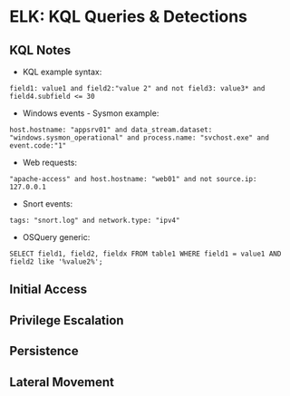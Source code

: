 # ELK: KQL Queries & Detections
## KQL Notes
- KQL example syntax:
```
field1: value1 and field2:"value 2" and not field3: value3* and field4.subfield <= 30
```
- Windows events - Sysmon example:
```
host.hostname: "appsrv01" and data_stream.dataset: "windows.sysmon_operational" and process.name: "svchost.exe" and event.code:"1"
```
- Web requests:
```
"apache-access" and host.hostname: "web01" and not source.ip: 127.0.0.1
```
- Snort events:
```
tags: "snort.log" and network.type: "ipv4"
```
- OSQuery generic:
```
SELECT field1, field2, fieldx FROM table1 WHERE field1 = value1 AND field2 like '%value2%';
```

## Initial Access

## Privilege Escalation

## Persistence

## Lateral Movement
